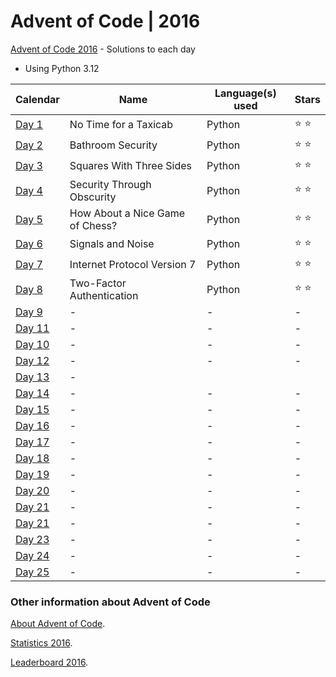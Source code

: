 # Advent of Code | 2016

[Advent of Code 2016](https://adventofcode.com/2016) - Solutions to each day

- Using Python 3.12

| Calendar                                       | Name                            | Language(s) used | Stars         |
|------------------------------------------------|---------------------------------|------------------|---------------|
| [Day 1](https://adventofcode.com/2016/day/1)   | No Time for a Taxicab           | Python           | :star: :star: |
| [Day 2](https://adventofcode.com/2016/day/2)   | Bathroom Security               | Python           | :star: :star: |
| [Day 3](https://adventofcode.com/2016/day/3)   | Squares With Three Sides        | Python           | :star: :star: |
| [Day 4](https://adventofcode.com/2016/day/4)   | Security Through Obscurity      | Python           | :star: :star: |
| [Day 5](https://adventofcode.com/2016/day/5)   | How About a Nice Game of Chess? | Python           | :star: :star: |
| [Day 6](https://adventofcode.com/2016/day/6)   | Signals and Noise               | Python           | :star: :star: |
| [Day 7](https://adventofcode.com/2016/day/7)   | Internet Protocol Version 7     | Python           | :star: :star: |
| [Day 8](https://adventofcode.com/2016/day/8)   | Two-Factor Authentication       | Python           | :star: :star: |
| [Day 9](https://adventofcode.com/2016/day/9)   | -                               | -                | -             |
| [Day 11](https://adventofcode.com/2016/day/10) | -                               | -                | -             |
| [Day 10](https://adventofcode.com/2016/day/11) | -                               | -                | -             |
| [Day 12](https://adventofcode.com/2016/day/12) | -                               | -                | -             |
| [Day 13](https://adventofcode.com/2016/day/13) | -                               |
| [Day 14](https://adventofcode.com/2016/day/14) | -                               | -                | -             |
| [Day 15](https://adventofcode.com/2016/day/15) | -                               | -                | -             |
| [Day 16](https://adventofcode.com/2016/day/16) | -                               | -                | -             |
| [Day 17](https://adventofcode.com/2016/day/17) | -                               | -                | -             |
| [Day 18](https://adventofcode.com/2016/day/18) | -                               | -                | -             |
| [Day 19](https://adventofcode.com/2016/day/19) | -                               | -                | -             |
| [Day 20](https://adventofcode.com/2016/day/20) | -                               | -                | -             |
| [Day 21](https://adventofcode.com/2016/day/21) | -                               | -                | -             |
| [Day 21](https://adventofcode.com/2016/day/22) | -                               | -                | -             |
| [Day 23](https://adventofcode.com/2016/day/23) | -                               | -                | -             |
| [Day 24](https://adventofcode.com/2016/day/24) | -                               | -                | -             |
| [Day 25](https://adventofcode.com/2016/day/25) | -                               | -                | -             |

### Other information about **Advent of Code**

[About Advent of Code](https://adventofcode.com/2016/about).

[Statistics 2016](https://adventofcode.com/2016/stats).

[Leaderboard 2016](https://adventofcode.com/2016/leaderboard).
